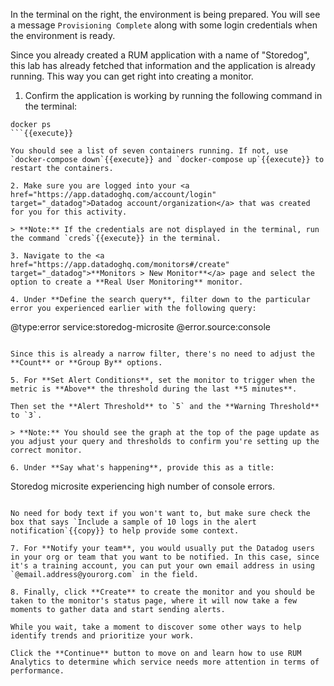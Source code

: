In the terminal on the right, the environment is being prepared. You will see a message `Provisioning Complete` along with some login credentials when the environment is ready.

Since you already created a RUM application with a name of "Storedog", this lab has already fetched that information and the application is already running. This way you can get right into creating a monitor.

1. Confirm the application is working by running the following command in the terminal:

  ```
  docker ps
  ```{{execute}}

  You should see a list of seven containers running. If not, use `docker-compose down`{{execute}} and `docker-compose up`{{execute}} to restart the containers.

2. Make sure you are logged into your <a href="https://app.datadoghq.com/account/login" target="_datadog">Datadog account/organization</a> that was created for you for this activity. 

  > **Note:** If the credentials are not displayed in the terminal, run the command `creds`{{execute}} in the terminal.

3. Navigate to the <a href="https://app.datadoghq.com/monitors#/create" target="_datadog">**Monitors > New Monitor**</a> page and select the option to create a **Real User Monitoring** monitor.

4. Under **Define the search query**, filter down to the particular error you experienced earlier with the following query:

  ```
  @type:error service:storedog-microsite @error.source:console
  ```{{copy}}

  Since this is already a narrow filter, there's no need to adjust the **Count** or **Group By** options.

5. For **Set Alert Conditions**, set the monitor to trigger when the metric is **Above** the threshold during the last **5 minutes**.

  Then set the **Alert Threshold** to `5` and the **Warning Threshold** to `3`.

  > **Note:** You should see the graph at the top of the page update as you adjust your query and thresholds to confirm you're setting up the correct monitor.

6. Under **Say what's happening**, provide this as a title:

  ```
  Storedog microsite experiencing high number of console errors.
  ```{{copy}}

  No need for body text if you won't want to, but make sure check the box that says `Include a sample of 10 logs in the alert notification`{{copy}} to help provide some context.

7. For **Notify your team**, you would usually put the Datadog users in your org or team that you want to be notified. In this case, since it's a training account, you can put your own email address in using `@email.address@yourorg.com` in the field.

8. Finally, click **Create** to create the monitor and you should be taken to the monitor's status page, where it will now take a few moments to gather data and start sending alerts.

While you wait, take a moment to discover some other ways to help identify trends and prioritize your work.

Click the **Continue** button to move on and learn how to use RUM Analytics to determine which service needs more attention in terms of performance.
